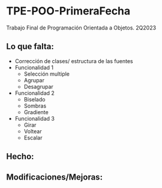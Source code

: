 # TPE-POO-PrimeraFecha
Trabajo Final de Programación Orientada a Objetos. 2Q2023

## Lo que falta:
* Corrección de clases/ estructura de las fuentes
* Funcionalidad 1 
  * Selección multiple
  * Agrupar
  * Desagrupar
* Funcionalidad 2
  * Biselado
  * Sombras
  * Gradiente
* Funcionalidad 3
  * Girar
  * Voltear
  * Escalar
## Hecho:

## Modificaciones/Mejoras: